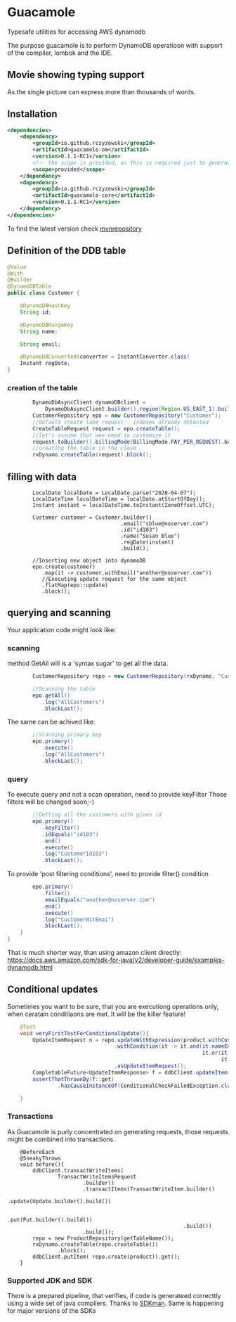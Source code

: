 # Guacamole

Typesafe utilities for accessing AWS dynamodb

The purpose guacamole is to perform  DynamoDB operatioon with support of the compiler, lombok and the IDE.

## Movie showing typing support
As the single picture can express more than thousands of words.

## Installation
```xml
<dependencies>
    <dependency>
        <groupId>io.github.rczyzewski</groupId>
        <artifactId>guacamole-om</artifactId>
        <version>0.1.1-RC1</version>
        <!-- the scope is provided, as this is required just to generate code accessing dynamodb -->
        <scope>provided</scope>
    </dependency>
    <dependency>
        <groupId>io.github.rczyzewski</groupId>
        <artifactId>guacamole-core</artifactId>
        <version>0.1.1-RC1</version>
    </dependency>
</dependencies>
```
To find the latest version check [mvnrepository](https://mvnrepository.com/artifact/io.github.rczyzewski/guacamole-core)

## Definition of the DDB table
```java
@Value
@With
@Builder
@DynamoDBTable
public class Customer {

    @DynamoDBHashKey
    String id;

    @DynamoDBRangeKey
    String name;

    String email;

    @DynamoDBConverted(converter = InstantConverter.class)
    Instant regDate;
}
```

###  creation of the table

```java
        DynamoDbAsyncClient dynamoDBclient =
            DynamoDbAsyncClient.builder().region(Region.US_EAST_1).build();
        CustomerRepository epo = new CustomerRepository("Customer");
        //default create tabe request - indexes already detected
        CreateTableRequest request = epo.createTable();
        //let's assume that wee need to customize it
        request.toBuilder().billingMode(BillingMode.PAY_PER_REQUEST).build();
        //creating the table in the cloud
        rxDynamo.createTable(request).block();
```

## filling with data
```
        LocalDate localDate = LocalDate.parse("2020-04-07");
        LocalDateTime localDateTime = localDate.atStartOfDay();
        Instant instant = localDateTime.toInstant(ZoneOffset.UTC);

        Customer customer = Customer.builder()
                                    .email("sblue@noserver.com")
                                    .id("id103")
                                    .name("Susan Blue")
                                    .regDate(instant)
                                    .build();

        //Inserting new object into dynamoDB
        epo.create(customer)
           .map(it -> customer.withEmail("another@noserver.com"))
           //Executing update request for the same object
           .flatMap(epo::update)
           .block();
```


## querying and scanning 
Your application code might look like:
### scanning
method GetAll will is a 'syntax sugar' to get all the data.
```java
        CustomerRepository repo = new CustomerRepository(rxDynamo, "Customer");

        //Scanning the table
        epo.getAll()
           .log("AllCustomers")
           .blockLast();
```
The same can be achived like: 
``` java
        //scanning primary key
        epo.primary()
           .execute()  
           .log("AllCustomers")
           .blockLast();
```
### query
To execute query and not a scan operation, need to provide keyFilter
Those filters will be changed soon;-)
```java
        //Getting all the customers with given id
        epo.primary()
           .keyFilter()
           .idEquals("id103") 
           .end()
           .execute()
           .log("CustomerId103")
           .blockLast();
```
To provide 'post filtering conditions', need to provide filter() condition

```java
        epo.primary()
           .filter()
           .emailEquals("another@noserver.com")
           .end()
           .execute()
           .log("CustomerWitEmai")
           .blockLast();
    }
}

```
That is much shorter way, than using amazon client directly: https://docs.aws.amazon.com/sdk-for-java/v2/developer-guide/examples-dynamodb.html

## Conditional updates
Sometimes you want to be sure, that you are executiong operations only, when ceratain conditiaons are met.
It will be the killer feature! 
```java
    @Test
    void veryFirstTestForConditionalUpdate(){
        UpdateItemRequest n = repo.updateWithExpression(product.withCost(8_815))
                                  .withCondition(it -> it.and(it.nameEqual("RedCar"),
                                                              it.or(it.priceLessOrEqual(100),
                                                                    it.piecesAvailableGreaterOrEqual(4))))
                                  .asUpdateItemRequest();
        CompletableFuture<UpdateItemResponse> f = ddbClient.updateItem(n);
        assertThatThrownBy(f::get)
                .hasCauseInstanceOf(ConditionalCheckFailedException.class);

    }

```

### Transactions
As Guacamole is purly concentrated on generating requests, those requests might be combined into transactions.
```
    @BeforeEach
    @SneakyThrows
    void before(){
        ddbClient.transactWriteItems(
                TransactWriteItemsRequest
                        .builder()
                        .transactItems(TransactWriteItem.builder()
                                               .update(Update.builder().build())
                                               
                                               .put(Put.builder().build())
                                                        .build())
                        .build());
        repo = new ProductRepository(getTableName());
        rxDynamo.createTable(repo.createTable())
                .block();
        ddbClient.putItem( repo.create(product)).get();
    }
```

### Supported JDK and SDK
There is a prepared pipeline, that verifies, 
if code is generateed correcttly using a wide set of java compilers.
Thanks to [SDKman](https://sdkman.io/).
Same is happening for major versions of the SDKs